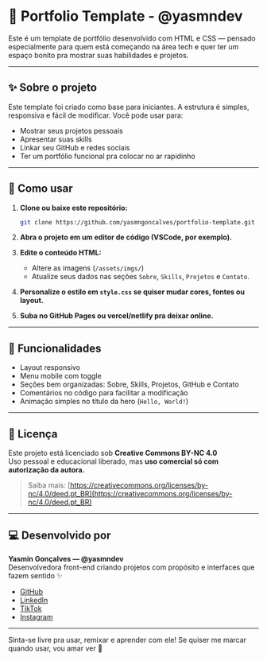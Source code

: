 # 🌸 Portfolio Template - @yasmndev

Este é um template de portfólio desenvolvido com HTML e CSS — pensado especialmente para quem está começando na área tech e quer ter um espaço bonito pra mostrar suas habilidades e projetos.

---

## ✨ Sobre o projeto

Este template foi criado como base para iniciantes. A estrutura é simples, responsiva e fácil de modificar. Você pode usar para:

- Mostrar seus projetos pessoais
- Apresentar suas skills
- Linkar seu GitHub e redes sociais
- Ter um portfólio funcional pra colocar no ar rapidinho

---

## 🚀 Como usar

1. **Clone ou baixe este repositório:**
   ```bash
   git clone https://github.com/yasmngoncalves/portfolio-template.git
   ```
2. **Abra o projeto em um editor de código (VSCode, por exemplo).**

3. **Edite o conteúdo HTML:**

   - Altere as imagens (`/assets/imgs/`)
   - Atualize seus dados nas seções `Sobre`, `Skills`, `Projetos` e `Contato`.

4. **Personalize o estilo em `style.css` se quiser mudar cores, fontes ou layout.**

5. **Suba no GitHub Pages ou vercel/netlify pra deixar online.**

---

## 📌 Funcionalidades

- Layout responsivo
- Menu mobile com toggle
- Seções bem organizadas: Sobre, Skills, Projetos, GitHub e Contato
- Comentários no código para facilitar a modificação
- Animação simples no título da hero (`Hello, World!`)

---

## 📄 Licença

Este projeto está licenciado sob **Creative Commons BY-NC 4.0**  
Uso pessoal e educacional liberado, mas **uso comercial só com autorização da autora.**

> Saiba mais: [https://creativecommons.org/licenses/by-nc/4.0/deed.pt_BR](https://creativecommons.org/licenses/by-nc/4.0/deed.pt_BR)

---

## 💻 Desenvolvido por

**Yasmin Gonçalves — @yasmndev**  
Desenvolvedora front-end criando projetos com propósito e interfaces que fazem sentido ✨

- [GitHub](https://github.com/yasmngoncalves)
- [LinkedIn](https://www.linkedin.com/in/yasmngoncalves)
- [TikTok](https://www.tiktok.com/@yasmndev)
- [Instagram](https://www.instagram.com/@yasmndev)

---

Sinta-se livre pra usar, remixar e aprender com ele! Se quiser me marcar quando usar, vou amar ver 🤍
